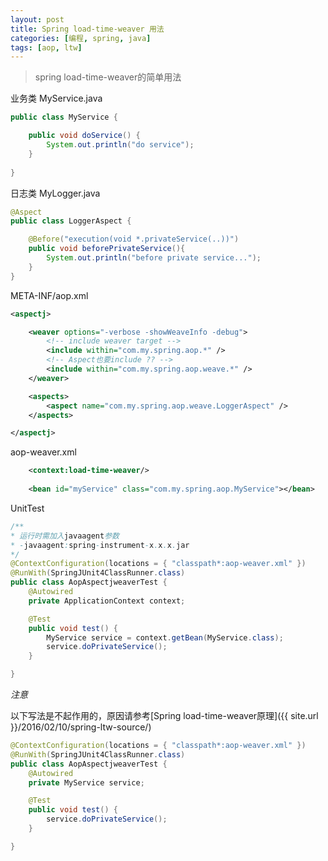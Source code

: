 ```yaml
---
layout: post
title: Spring load-time-weaver 用法
categories: [编程, spring, java]
tags: [aop, ltw]
---
```


> spring load-time-weaver的简单用法

业务类 MyService.java
```java
public class MyService {

	public void doService() {
		System.out.println("do service");
	}
	
}
```

日志类 MyLogger.java
```java
@Aspect
public class LoggerAspect {

    @Before("execution(void *.privateService(..))")
    public void beforePrivateService(){
    	System.out.println("before private service...");
    }
}
```

META-INF/aop.xml
```xml
<aspectj>

	<weaver options="-verbose -showWeaveInfo -debug">
		<!-- include weaver target -->
		<include within="com.my.spring.aop.*" />
		<!-- Aspect也要include ?? -->
		<include within="com.my.spring.aop.weave.*" />
	</weaver>

	<aspects>
		<aspect name="com.my.spring.aop.weave.LoggerAspect" />
	</aspects>

</aspectj>
```

aop-weaver.xml
```xml
    <context:load-time-weaver/>
		
	<bean id="myService" class="com.my.spring.aop.MyService"></bean>
```

UnitTest
```java
/**
* 运行时需加入javaagent参数
* -javaagent:spring-instrument-x.x.x.jar
*/
@ContextConfiguration(locations = { "classpath*:aop-weaver.xml" })
@RunWith(SpringJUnit4ClassRunner.class)
public class AopAspectjweaverTest {
	@Autowired
	private ApplicationContext context;

	@Test
	public void test() {
		MyService service = context.getBean(MyService.class);
		service.doPrivateService();
	}

}
```

*注意*

以下写法是不起作用的，原因请参考[Spring load-time-weaver原理]({{ site.url }}/2016/02/10/spring-ltw-source/)
```java
@ContextConfiguration(locations = { "classpath*:aop-weaver.xml" })
@RunWith(SpringJUnit4ClassRunner.class)
public class AopAspectjweaverTest {
	@Autowired
	private MyService service;

	@Test
	public void test() {
		service.doPrivateService();
	}

}
```
